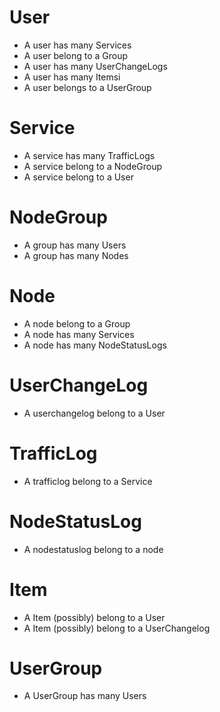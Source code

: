 # User

- A user has many Services
- A user belong to a Group
- A user has many UserChangeLogs
- A user has many Itemsi
- A user belongs to a UserGroup

# Service

- A service has many TrafficLogs
- A service belong to a NodeGroup
- A service belong to a User

# NodeGroup

- A group has many Users
- A group has many Nodes

# Node

- A node belong to a Group
- A node has many Services
- A node has many NodeStatusLogs

# UserChangeLog

- A userchangelog belong to a User

# TrafficLog

- A trafficlog belong to a Service

# NodeStatusLog

- A nodestatuslog belong to a node

# Item
- A Item (possibly) belong to a User
- A Item (possibly) belong to a UserChangelog

# UserGroup
- A UserGroup has many Users
